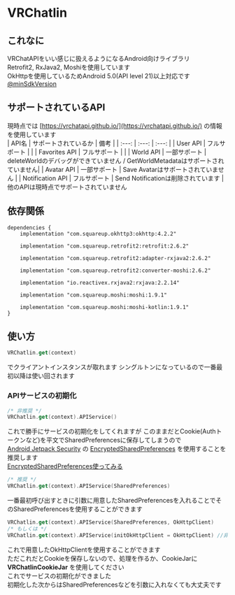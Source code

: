 # VRChatlin
## これなに
VRChatAPIをいい感じに扱えるようになるAndroid向けライブラリ  
Retrofit2, RxJava2, Moshiを使用しています    
OkHttpを使用しているためAndroid 5.0(API level 21)以上対応です  
[@minSdkVersion](https://twitter.com/minSdkVersion/status/1204145130673975311)
## サポートされているAPI  
現時点では [https://vrchatapi.github.io/](https://vrchatapi.github.io/) の情報を使用しています  
| API名 | サポートされているか | 備考 |
| :---: | :---: | :---: |
| User API | フルサポート | |
| Favorites API | フルサポート | |
| World API | 一部サポート | deleteWorldのデバッグができていません /  GetWorldMetadataはサポートされていません|
| Avatar API | 一部サポート | Save Avatarはサポートされていません |
| Notification API | フルサポート | Send Notificationは削除されています |  
他のAPIは現時点でサポートされていません
## 依存関係
``` Gradle
dependencies {
    implementation "com.squareup.okhttp3:okhttp:4.2.2"

    implementation "com.squareup.retrofit2:retrofit:2.6.2"

    implementation "com.squareup.retrofit2:adapter-rxjava2:2.6.2"

    implementation "com.squareup.retrofit2:converter-moshi:2.6.2"

    implementation "io.reactivex.rxjava2:rxjava:2.2.14"

    implementation "com.squareup.moshi:moshi:1.9.1"

    implementation "com.squareup.moshi:moshi-kotlin:1.9.1"
}
```
## 使い方
``` kotlin
VRChatlin.get(context)
```
でクライアントインスタンスが取れます
シングルトンになっているので一番最初以降は使い回されます
### APIサービスの初期化
``` kotlin
/* 非推奨 */
VRChatlin.get(context).APIService()
```
これで勝手にサービスの初期化をしてくれますが
このままだとCookie(Authトークンなど)を平文でSharedPreferencesに保存してしまうので  
[Android Jetpack Security](https://developer.android.com/jetpack/androidx/releases/security) の [EncryptedSharedPreferences](https://developer.android.com/reference/androidx/security/crypto/EncryptedSharedPreferences) を使用することを推奨します  
[EncryptedSharedPreferences使ってみる](https://qiita.com/rmorimot/items/ba9e79825bccaa9c0abe)  
``` kotlin
/* 推奨 */
VRChatlin.get(context).APIService(SharedPreferences)
```
一番最初呼び出すときに引数に用意したSharedPreferencesを入れることでそのSharedPreferencesを使用することができます
``` kotlin
VRChatlin.get(context).APIService(SharedPreferences, OkHttpClient)
/* もしくは */
VRChatlin.get(context).APIService(initOkHttpClient = OkHttpClient) //非推奨
```  
これで用意したOkHttpClientを使用することができます  
ただこれだとCookieを保存しないので、処理を作るか、CookieJarに **VRChatlinCookieJar** を使用してください  
これでサービスの初期化ができました  
初期化した次からはSharedPreferencesなどを引数に入れなくても大丈夫です